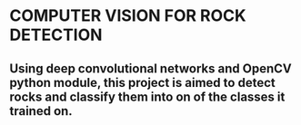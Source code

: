 # COMPUTER VISION FOR ROCK DETECTION

## Using deep convolutional networks and OpenCV python module, this project is aimed to detect rocks and classify them into on of the classes it trained on. 
